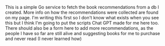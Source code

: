 This is a simple Go service to fetch the book recommendations from a db I created. 
More info on how the recommendations were collected are found on my page.
I'm writing this first so I don't know what exists when you see this but I think I'm going to put the scripts Chat GPT made for me here too.
There should also be a form here to add more recommendations, as the people I have so far are still alive and suggesting books for me to purchase and never read (I never learned how)

